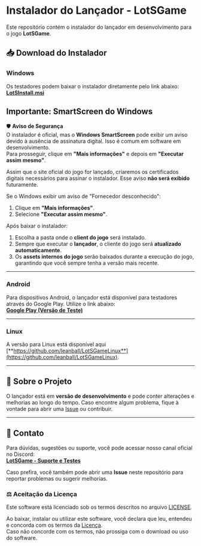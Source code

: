 # Instalador do Lançador - LotSGame

Este repositório contém o instalador do lançador em desenvolvimento para o jogo **LotSGame**.

## 📥 Download do Instalador

### **Windows**
Os testadores podem baixar o instalador diretamente pelo link abaixo:  
[**LotSInstall.msi**](https://github.com/leanball/LotSGame/raw/refs/heads/main/LotSInstall.msi)  

## Importante: SmartScreen do Windows  
🛡️ **Aviso de Segurança**  
O instalador é oficial, mas o **Windows SmartScreen** pode exibir um aviso devido à ausência de assinatura digital. Isso é comum em software em desenvolvimento.  
Para prosseguir, clique em **"Mais informações"** e depois em **"Executar assim mesmo"**.  

Assim que o site oficial do jogo for lançado, criaremos os certificados digitais necessários para assinar o instalador. Esse aviso **não será exibido** futuramente.  

Se o Windows exibir um aviso de "Fornecedor desconhecido":  
1. Clique em **"Mais informações"**.  
2. Selecione **"Executar assim mesmo"**. 

Após baixar o instalador:  
1. Escolha a pasta onde o **client do jogo** será instalado.  
2. Sempre que executar o **lançador**, o cliente do jogo será **atualizado automaticamente**.  
3. Os **assets internos do jogo** serão baixados durante a execução do jogo, garantindo que você sempre tenha a versão mais recente.  

---

### **Android**
Para dispositivos Android, o lançador está disponível para testadores através do Google Play. Utilize o link abaixo:  
[**Google Play (Versão de Teste)**](https://play.google.com/apps/internaltest/4700379673975068225)

---

### **Linux**
A versão para Linux está disponível aqui [**https://github.com/leanball/LotSGameLinux**](https://github.com/leanball/LotSGameLinux).

---

## 🚀 Sobre o Projeto

O lançador está em **versão de desenvolvimento** e pode conter alterações e melhorias ao longo do tempo. Caso encontre algum problema, fique à vontade para abrir uma [Issue](https://github.com/leanball/LotSGame/issues) ou contribuir.

---
## 📢 Contato

Para dúvidas, sugestões ou suporte, você pode acessar nosso canal oficial no Discord:  
[**LotSGame - Suporte e Testes**](https://discord.gg/Uh4rMkes)

Caso prefira, você também pode abrir uma **Issue** neste repositório para reportar problemas ou sugerir melhorias.

### ⚖️ Aceitação da Licença

Este software está licenciado sob os termos descritos no arquivo [LICENSE](./LICENSE).  

Ao baixar, instalar ou utilizar este software, você declara que leu, entendeu e concorda com os termos da [Licença](./LICENSE).  
Caso não concorde com os termos, não prossiga com o download ou uso do software.
